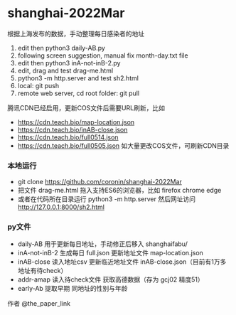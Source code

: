 # shanghai-2022Mar

根据上海发布的数据，手动整理每日感染者的地址
1. edit then python3 daily-AB.py
2. following screen suggestion, manual fix month-day.txt file
3. edit then python3 inA-not-inB-2.py
4. edit, drag and test drag-me.html
5. python3 -m http.server and test sh2.html
5. local: git push
6. remote web server, cd root folder: git pull

腾讯CDN已经启用，更新COS文件后需要URL刷新，比如
* https://cdn.teach.bio/map-location.json
* https://cdn.teach.bio/inAB-close.json
* https://cdn.teach.bio/full0514.json
* https://cdn.teach.bio/full0505.json
如大量更改COS文件，可刷新CDN目录

### 本地运行
* git clone https://github.com/coronin/shanghai-2022Mar
* 把文件 drag-me.html 拖入支持ES6的浏览器，比如 firefox chrome edge
* 或者在代码所在目录运行 python3 -m http.server 然后网址访问 http://127.0.0.1:8000/sh2.html

### py文件
* daily-AB      用于更新每日地址，手动修正后移入 shanghaifabu/
* inA-not-inB-2 生成每日 full.json 更新地址文件 map-location.json
* inAB-close    读入地址csv 更新临近地址文件 inAB-close.json（目前有1万多地址有待check）
* addr-amap     读入待check文件 获取高德数据（存为 gcj02 精度51）
* early-Ab      提取早期 同地址的性别与年龄

作者 @the_paper_link